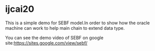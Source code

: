 # ijcai20
This is a simple demo for SEBF model.In order to show how the oracle machine can work to help main chain to extend data type.

You can see the demo video of SEBF on google site:https://sites.google.com/view/sebf/
